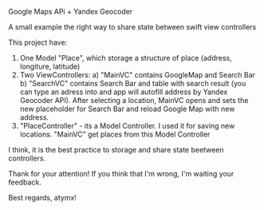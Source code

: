 Google Maps APi + Yandex Geocoder

A small example the right way to share state between swift view controllers

This project have:
1) One Model "Place", which storage a structure of place (address, longiture, latitude)
2) Two ViewControllers: 
a) "MainVC" contains GoogleMap and Search Bar
b) "SearchVC" contains Search Bar and table with search result (you can type an adress into and app will autofill address by Yandex Geocoder API). After selecting a location, MainVC opens and sets the new placeholder for Search Bar and reload Google Map with new address.
3) "PlaceController" - its a Model Controller. I used it for saving new locations. "MainVC" get places from this Model Controller

I think, it is the best practice to storage and share state beetween controllers. 

Thank for your attention! If you think that I'm wrong, I'm waiting your feedback. 

Best regards, atymx!
